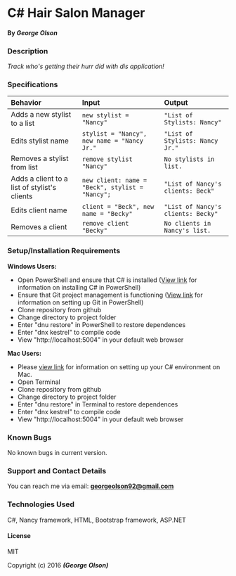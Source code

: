 # C&#35; Hair Salon Manager
#### By _George Olson_

### Description
_Track who's getting their hurr did with dis application!_

### Specifications
| Behavior | Input | Output |
|:---  | :---  | :----  |
|Adds a new stylist to a list| `new stylist = "Nancy"`| `"List of Stylists: Nancy"`|
|Edits stylist name| `stylist = "Nancy", new name = "Nancy Jr."`| `"List of Stylists: Nancy Jr."`|
|Removes a stylist from list| `remove stylist "Nancy"`| `No stylists in list.`|
|Adds a client to a list of stylist's clients| `new client: name = "Beck", stylist = "Nancy";`| `"List of Nancy's clients: Beck"`|
|Edits client name| `client = "Beck", new name = "Becky"`| `"List of Nancy's clients: Becky"`|
|Removes a client| `remove client "Becky"`| `No clients in Nancy's list.`|


### Setup/Installation Requirements

**Windows Users:**
* Open PowerShell and ensure that C&#35; is installed (<a href="https://www.learnhowtoprogram.com/c/getting-started-with-c/installing-c">View link</a> for information on installing C&#35; in PowerShell)
* Ensure that Git project management is functioning (<a href="https://www.learnhowtoprogram.com/c/getting-started-with-c/git-project-setup-for-windows">View link</a> for information on setting up Git in PowerShell)
* Clone repository from github
* Change directory to project folder
* Enter "dnu restore" in PowerShell to restore dependences
* Enter "dnx kestrel" to compile code
* View "http://localhost:5004" in your default web browser

**Mac Users:**
* Please <a href="https://www.learnhowtoprogram.com/c/getting-started-with-c/installing-c">view link</a> for information on setting up your C&#35; environment on Mac.
* Open Terminal
* Clone repository from github
* Change directory to project folder
* Enter "dnu restore" in Terminal to restore dependences
* Enter "dnx kestrel" to compile code
* View "http://localhost:5004" in your default web browser

### Known Bugs
No known bugs in current version.

### Support and Contact Details
You can reach me via email: **georgeolson92@gmail.com**

### Technologies Used
C&#35;, Nancy framework, HTML, Bootstrap framework, ASP.NET

#### License
MIT

Copyright (c) 2016 **_(George Olson)_**
